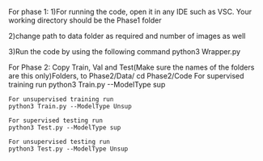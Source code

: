 For phase 1:
1)For running the code, open it in any IDE such as VSC. Your working directory should be the Phase1 folder

2)change path to data folder as required and number of images as well

3)Run the code by using the following command
    python3 Wrapper.py
    

For Phase 2:
    Copy Train, Val and Test(Make sure the names of the folders are this only)Folders, to Phase2/Data/
    cd Phase2/Code
    For supervised training run 
    python3 Train.py --ModelType sup

    For unsupervised training run
    python3 Train.py --ModelType Unsup

    For supervised testing run
    python3 Test.py --ModelType sup

    For unsupervised testing run
    python3 Test.py --ModelType Unsup
